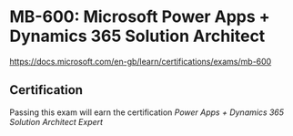 # MB-600: Microsoft Power Apps + Dynamics 365 Solution Architect

https://docs.microsoft.com/en-gb/learn/certifications/exams/mb-600

## Certification

Passing this exam will earn the certification *Power Apps + Dynamics 365 Solution Architect Expert*
